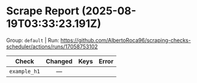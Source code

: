 # Scrape Report (2025-08-19T03:33:23.191Z)

Group: `default`  |  Run: https://github.com/AlbertoRoca96/scraping-checks-scheduler/actions/runs/17058753102

| Check | Changed | Keys | Error |
|---|:---:|:--|:--|
| `example_h1` | — |  |  |
